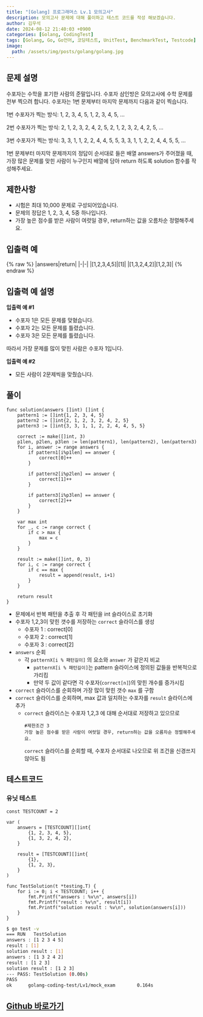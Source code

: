 ```yaml
---
title: "[Golang] 프로그래머스 Lv.1 모의고사"
description: 모의고사 문제에 대해 풀이하고 테스트 코드를 작성 해보겠습니다.
author: 김우석
date: 2024-08-12 21:40:03 +0900
categories: [Golang, CodingTest]
tags: [Golang, Go, Go언어, 코딩테스트, UnitTest, BenchmarkTest, Testcode]
image:
  path: /assets/img/posts/golang/golang.jpg
---
```


## 문제 설명
수포자는 수학을 포기한 사람의 준말입니다. 수포자 삼인방은 모의고사에 수학 문제를 전부 찍으려 합니다. 수포자는 1번 문제부터 마지막 문제까지 다음과 같이 찍습니다.

1번 수포자가 찍는 방식: 1, 2, 3, 4, 5, 1, 2, 3, 4, 5, ...

2번 수포자가 찍는 방식: 2, 1, 2, 3, 2, 4, 2, 5, 2, 1, 2, 3, 2, 4, 2, 5, ...

3번 수포자가 찍는 방식: 3, 3, 1, 1, 2, 2, 4, 4, 5, 5, 3, 3, 1, 1, 2, 2, 4, 4, 5, 5, ...


1번 문제부터 마지막 문제까지의 정답이 순서대로 들은 배열 answers가 주어졌을 때, 가장 많은 문제를 맞힌 사람이 누구인지 배열에 담아 return 하도록 solution 함수를 작성해주세요.


## 제한사항
- 시험은 최대 10,000 문제로 구성되어있습니다.
- 문제의 정답은 1, 2, 3, 4, 5중 하나입니다.
- 가장 높은 점수를 받은 사람이 여럿일 경우, return하는 값을 오름차순 정렬해주세요.


## 입출력 예
{% raw %}
|answers|return|
|-|-|
|[1,2,3,4,5]|[1]|
|[1,3,2,4,2]|[1,2,3]|
{% endraw %}


## 입출력 예 설명
**입출력 예 #1**

- 수포자 1은 모든 문제를 맞혔습니다.
- 수포자 2는 모든 문제를 틀렸습니다.
- 수포자 3은 모든 문제를 틀렸습니다.

따라서 가장 문제를 많이 맞힌 사람은 수포자 1입니다.

**입출력 예 #2**

- 모든 사람이 2문제씩을 맞췄습니다.


## 풀이 
```golang
func solution(answers []int) []int {
	pattern1 := []int{1, 2, 3, 4, 5}
	pattern2 := []int{2, 1, 2, 3, 2, 4, 2, 5}
	pattern3 := []int{3, 3, 1, 1, 2, 2, 4, 4, 5, 5}

	correct := make([]int, 3)
	p1len, p2len, p3len := len(pattern1), len(pattern2), len(pattern3)
	for i, answer := range answers {
		if pattern1[i%p1len] == answer {
			correct[0]++
		}

		if pattern2[i%p2len] == answer {
			correct[1]++
		}

		if pattern3[i%p3len] == answer {
			correct[2]++
		}
	}

	var max int
	for _, c := range correct {
		if c > max {
			max = c
		}
	}

	result := make([]int, 0, 3)
	for i, c := range correct {
		if c == max {
			result = append(result, i+1)
		}
	}

	return result
}
```

- 문제에서 반복 패턴을 추출 후 각 패턴을 int 슬라이스로 초기화
- 수포자 1,2,3이 맞힌 갯수를 저장하는 `correct` 슬라이스를 생성 
	- 수포자 1 : correct[0]
	- 수포자 2 : correct[1]
	- 수포자 3 : correct[2]
- `answers` 순회
	- 각 `patternX[i % 패턴길이]` 의 요소와 `answer` 가 같은지 비교
		- `patternX[i % 패턴길이]`는 pattern 슬라이스에 정의된 값들을 반복적으로 가리킴
		- 만약 두 값이 같다면 각 수포자(`correct[n]`)의 맞힌 개수를 증가시킴
- `correct` 슬라이스를 순회하며 가장 많이 맞힌 갯수 `max` 를 구함
- `correct` 슬라이스를 순회하며, max 값과 일치하는 수포자를 `result` 슬라이스에 추가
	- `correct` 슬라이스는 수포자 1,2,3 에 대해 순서대로 저장하고 있으므로
	  ```
	  #제한조건 3
  	  가장 높은 점수를 받은 사람이 여럿일 경우, return하는 값을 오름차순 정렬해주세요.
	  ```
	  `correct` 슬라이스를 순회할 때, 수포자 순서대로 나오므로 위 조건을 신경쓰지 않아도 됨


## 테스트코드
### 유닛 테스트
```golang
const TESTCOUNT = 2

var (
	answers = [TESTCOUNT][]int{
		{1, 2, 3, 4, 5},
		{1, 3, 2, 4, 2},
	}

	result = [TESTCOUNT][]int{
		{1},
		{1, 2, 3},
	}
)

func TestSolution(t *testing.T) {
	for i := 0; i < TESTCOUNT; i++ {
		fmt.Printf("answers : %v\n", answers[i])
		fmt.Printf("result : %v\n", result[i])
		fmt.Printf("solution result : %v\n", solution(answers[i]))
	}
}
```

```bash
$ go test -v
=== RUN   TestSolution
answers : [1 2 3 4 5]
result : [1]
solution result : [1]
answers : [1 3 2 4 2]
result : [1 2 3]
solution result : [1 2 3]
--- PASS: TestSolution (0.00s)
PASS
ok      golang-coding-test/Lv1/mock_exam        0.164s
```

## [Github 바로가기](https://github.com/kr-goos/coding-test-solutions/tree/master/programmers/Lv1/mock_exam)